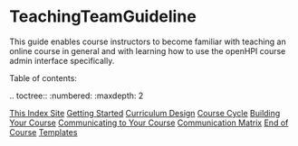 # TeachingTeamGuideline #

This guide enables course instructors to become familiar with teaching an online course in general and with learning how to use the openHPI course admin interface specifically.

Table of contents:

.. toctree::
   :numbered:
   :maxdepth: 2

   [This Index Site](index.md)
   [Getting Started](getting-started.md)
   [Curriculum Design](curriculum-design.md)
   [Course Cycle](course-cycle_schedule.md)
   [Building Your Course](adding-content.md)
   [Communicating to Your Course](community-management.md)
   [Communication Matrix](communication-matrix.md)
   [End of Course](end-of-course.md)
   [Templates](templates.md)
